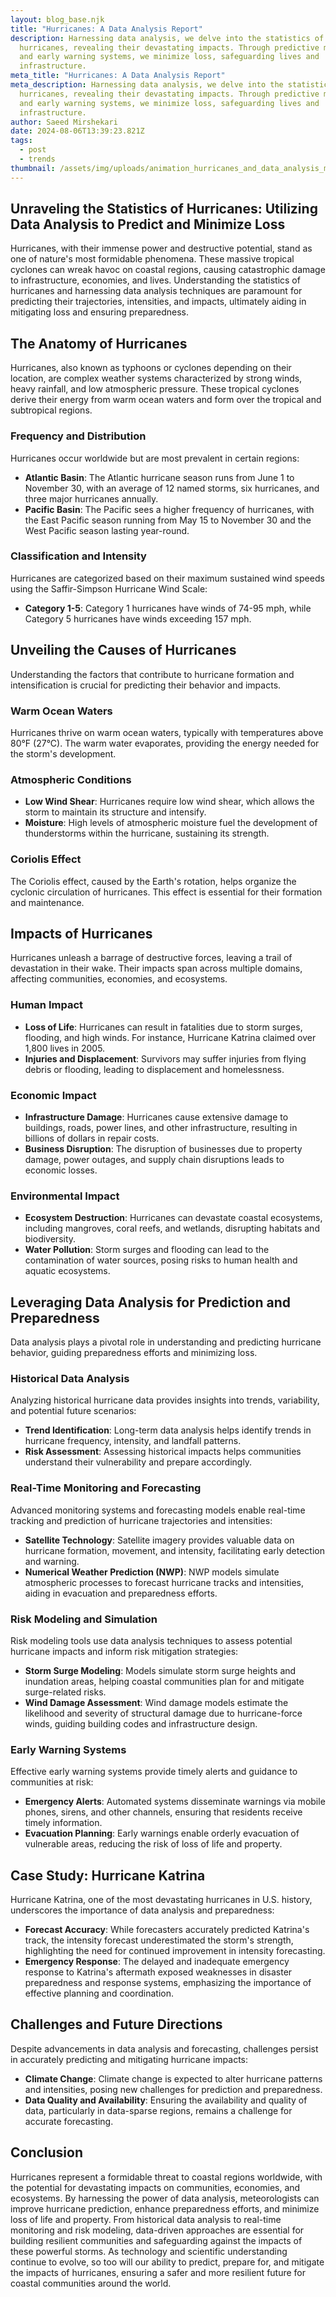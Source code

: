 ```yaml
---
layout: blog_base.njk
title: "Hurricanes: A Data Analysis Report"
description: Harnessing data analysis, we delve into the statistics of
  hurricanes, revealing their devastating impacts. Through predictive modeling
  and early warning systems, we minimize loss, safeguarding lives and
  infrastructure.
meta_title: "Hurricanes: A Data Analysis Report"
meta_description: Harnessing data analysis, we delve into the statistics of
  hurricanes, revealing their devastating impacts. Through predictive modeling
  and early warning systems, we minimize loss, safeguarding lives and
  infrastructure.
author: Saeed Mirshekari
date: 2024-08-06T13:39:23.821Z
tags:
  - post
  - trends
thumbnail: /assets/img/uploads/animation_hurricanes_and_data_analysis_maps_338940953.png
---
```

## Unraveling the Statistics of Hurricanes: Utilizing Data Analysis to Predict and Minimize Loss

Hurricanes, with their immense power and destructive potential, stand as one of nature's most formidable phenomena. These massive tropical cyclones can wreak havoc on coastal regions, causing catastrophic damage to infrastructure, economies, and lives. Understanding the statistics of hurricanes and harnessing data analysis techniques are paramount for predicting their trajectories, intensities, and impacts, ultimately aiding in mitigating loss and ensuring preparedness.

## The Anatomy of Hurricanes

Hurricanes, also known as typhoons or cyclones depending on their location, are complex weather systems characterized by strong winds, heavy rainfall, and low atmospheric pressure. These tropical cyclones derive their energy from warm ocean waters and form over the tropical and subtropical regions.

### Frequency and Distribution

Hurricanes occur worldwide but are most prevalent in certain regions:

- **Atlantic Basin**: The Atlantic hurricane season runs from June 1 to November 30, with an average of 12 named storms, six hurricanes, and three major hurricanes annually.
- **Pacific Basin**: The Pacific sees a higher frequency of hurricanes, with the East Pacific season running from May 15 to November 30 and the West Pacific season lasting year-round.

### Classification and Intensity

Hurricanes are categorized based on their maximum sustained wind speeds using the Saffir-Simpson Hurricane Wind Scale:

- **Category 1-5**: Category 1 hurricanes have winds of 74-95 mph, while Category 5 hurricanes have winds exceeding 157 mph.

## Unveiling the Causes of Hurricanes

Understanding the factors that contribute to hurricane formation and intensification is crucial for predicting their behavior and impacts.

### Warm Ocean Waters

Hurricanes thrive on warm ocean waters, typically with temperatures above 80°F (27°C). The warm water evaporates, providing the energy needed for the storm's development.

### Atmospheric Conditions

- **Low Wind Shear**: Hurricanes require low wind shear, which allows the storm to maintain its structure and intensify.
- **Moisture**: High levels of atmospheric moisture fuel the development of thunderstorms within the hurricane, sustaining its strength.

### Coriolis Effect

The Coriolis effect, caused by the Earth's rotation, helps organize the cyclonic circulation of hurricanes. This effect is essential for their formation and maintenance.

## Impacts of Hurricanes

Hurricanes unleash a barrage of destructive forces, leaving a trail of devastation in their wake. Their impacts span across multiple domains, affecting communities, economies, and ecosystems.

### Human Impact

- **Loss of Life**: Hurricanes can result in fatalities due to storm surges, flooding, and high winds. For instance, Hurricane Katrina claimed over 1,800 lives in 2005.
- **Injuries and Displacement**: Survivors may suffer injuries from flying debris or flooding, leading to displacement and homelessness.

### Economic Impact

- **Infrastructure Damage**: Hurricanes cause extensive damage to buildings, roads, power lines, and other infrastructure, resulting in billions of dollars in repair costs.
- **Business Disruption**: The disruption of businesses due to property damage, power outages, and supply chain disruptions leads to economic losses.

### Environmental Impact

- **Ecosystem Destruction**: Hurricanes can devastate coastal ecosystems, including mangroves, coral reefs, and wetlands, disrupting habitats and biodiversity.
- **Water Pollution**: Storm surges and flooding can lead to the contamination of water sources, posing risks to human health and aquatic ecosystems.

## Leveraging Data Analysis for Prediction and Preparedness

Data analysis plays a pivotal role in understanding and predicting hurricane behavior, guiding preparedness efforts and minimizing loss.

### Historical Data Analysis

Analyzing historical hurricane data provides insights into trends, variability, and potential future scenarios:

- **Trend Identification**: Long-term data analysis helps identify trends in hurricane frequency, intensity, and landfall patterns.
- **Risk Assessment**: Assessing historical impacts helps communities understand their vulnerability and prepare accordingly.

### Real-Time Monitoring and Forecasting

Advanced monitoring systems and forecasting models enable real-time tracking and prediction of hurricane trajectories and intensities:

- **Satellite Technology**: Satellite imagery provides valuable data on hurricane formation, movement, and intensity, facilitating early detection and warning.
- **Numerical Weather Prediction (NWP)**: NWP models simulate atmospheric processes to forecast hurricane tracks and intensities, aiding in evacuation and preparedness efforts.

### Risk Modeling and Simulation

Risk modeling tools use data analysis techniques to assess potential hurricane impacts and inform risk mitigation strategies:

- **Storm Surge Modeling**: Models simulate storm surge heights and inundation areas, helping coastal communities plan for and mitigate surge-related risks.
- **Wind Damage Assessment**: Wind damage models estimate the likelihood and severity of structural damage due to hurricane-force winds, guiding building codes and infrastructure design.

### Early Warning Systems

Effective early warning systems provide timely alerts and guidance to communities at risk:

- **Emergency Alerts**: Automated systems disseminate warnings via mobile phones, sirens, and other channels, ensuring that residents receive timely information.
- **Evacuation Planning**: Early warnings enable orderly evacuation of vulnerable areas, reducing the risk of loss of life and property.

## Case Study: Hurricane Katrina

Hurricane Katrina, one of the most devastating hurricanes in U.S. history, underscores the importance of data analysis and preparedness:

- **Forecast Accuracy**: While forecasters accurately predicted Katrina's track, the intensity forecast underestimated the storm's strength, highlighting the need for continued improvement in intensity forecasting.
- **Emergency Response**: The delayed and inadequate emergency response to Katrina's aftermath exposed weaknesses in disaster preparedness and response systems, emphasizing the importance of effective planning and coordination.

## Challenges and Future Directions

Despite advancements in data analysis and forecasting, challenges persist in accurately predicting and mitigating hurricane impacts:

- **Climate Change**: Climate change is expected to alter hurricane patterns and intensities, posing new challenges for prediction and preparedness.
- **Data Quality and Availability**: Ensuring the availability and quality of data, particularly in data-sparse regions, remains a challenge for accurate forecasting.

## Conclusion

Hurricanes represent a formidable threat to coastal regions worldwide, with the potential for devastating impacts on communities, economies, and ecosystems. By harnessing the power of data analysis, meteorologists can improve hurricane prediction, enhance preparedness efforts, and minimize loss of life and property. From historical data analysis to real-time monitoring and risk modeling, data-driven approaches are essential for building resilient communities and safeguarding against the impacts of these powerful storms. As technology and scientific understanding continue to evolve, so too will our ability to predict, prepare for, and mitigate the impacts of hurricanes, ensuring a safer and more resilient future for coastal communities around the world.